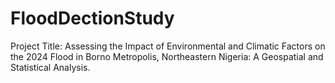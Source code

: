 # FloodDectionStudy
Project Title: Assessing the Impact of Environmental and Climatic Factors on the 2024 Flood in Borno Metropolis, Northeastern Nigeria: A Geospatial and Statistical Analysis.
